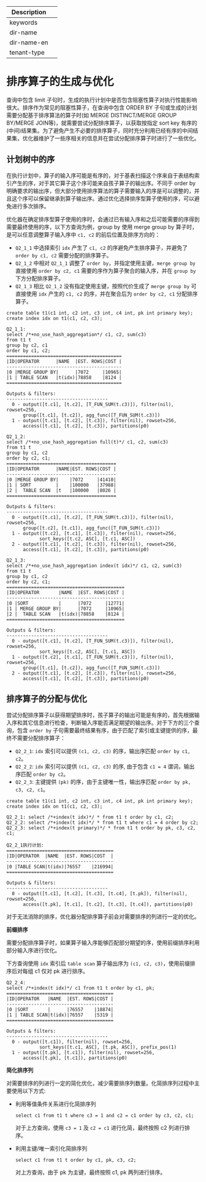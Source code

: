 | Description   |                 |
|---------------|-----------------|
| keywords      |                 |
| dir-name      |                 |
| dir-name-en   |                 |
| tenant-type   |                 |

# 排序算子的生成与优化

查询中包含 limit 子句时，生成的执行计划中是否包含阻塞性算子对执行性能影响很大。排序作为常见的阻塞性算子，在查询中包含 ORDER BY 子句或生成的计划需要分配基于排序算法的算子时(如 MERGE DISTINCT/MERGE GROUP BY/MERGE JOIN等)，就需要尝试分配排序算子，以获取按指定 sort key 有序的(中间)结果集。为了避免产生不必要的排序算子，同时充分利用已经有序的中间结果集，优化器维护了一些序相关的信息并在尝试分配排序算子时进行了一些优化。

## 计划树中的序

在执行计划中，算子的输入序可能是有序的，对于基表扫描这个序来自于表结构索引产生的序，对于其它算子这个序可能来自孩子算子的输出序。不同于 order by 明确要求的输出序，但大部分使用排序算法的算子需要输入的序是可以调整的，并且这个序可以保留继承到算子输出序。通过优化选择排序型算子使用的序，可以避免进行多次排序。

优化器在确定排序型算子使用的序时，会通过已有输入序和之后可能需要的序得到需要最终使用的序，以下方查询为例，group by 使用 merge group by 算子时，是可以任意调整算子输入序中 `c1, c2` 的前后位置及排序方向的：

* `Q2_1_1` 中选择索引 `idx` 产生了 `c1, c2` 的序避免产生排序算子，并避免了 `order by c1, c2` 需要分配的排序算子。
* `Q2_1_2` 中相对 `Q2_1_1` 调整了 `order by`，并指定使用主键，`merge group by` 直接使用 `order by c2, c1` 需要的序作为算子聚合的输入序，并在 `group by` 下方分配排序算子。
* `Q2_1_3` 相比 `Q2_1_2` 没有指定使用主键，按照代价生成了 `merge group by` 可直接使用 `idx` 产生的 `c1, c2` 的序，并在聚合后为 `order by c2, c1` 分配排序算子。

```
create table t1(c1 int, c2 int, c3 int, c4 int, pk int primary key);
create index idx on t1(c1, c2, c3);

Q2_1_1:
select /*+no_use_hash_aggregation*/ c1, c2, sum(c3)
from t1 t
group by c2, c1
order by c1, c2;
==========================================
|ID|OPERATOR      |NAME  |EST. ROWS|COST |
------------------------------------------
|0 |MERGE GROUP BY|      |7072     |10965|
|1 | TABLE SCAN   |t(idx)|78858    |8124 |
==========================================

Outputs & filters:
-------------------------------------
  0 - output([t.c1], [t.c2], [T_FUN_SUM(t.c3)]), filter(nil), rowset=256,
      group([t.c1], [t.c2]), agg_func([T_FUN_SUM(t.c3)])
  1 - output([t.c1], [t.c2], [t.c3]), filter(nil), rowset=256,
      access([t.c1], [t.c2], [t.c3]), partitions(p0)

Q2_1_2:
select /*+no_use_hash_aggregation full(t)*/ c1, c2, sum(c3)
from t1 t
group by c1, c2
order by c2, c1;
========================================
|ID|OPERATOR      |NAME|EST. ROWS|COST |
----------------------------------------
|0 |MERGE GROUP BY|    |7072     |41410|
|1 | SORT         |    |100000   |37988|
|2 |  TABLE SCAN  |t   |100000   |8026 |
========================================

Outputs & filters:
-------------------------------------
  0 - output([t.c1], [t.c2], [T_FUN_SUM(t.c3)]), filter(nil), rowset=256,
      group([t.c2], [t.c1]), agg_func([T_FUN_SUM(t.c3)])
  1 - output([t.c2], [t.c1], [t.c3]), filter(nil), rowset=256,
			sort_keys([t.c2, ASC], [t.c1, ASC])
  2 - output([t.c1], [t.c2], [t.c3]), filter(nil), rowset=256,
      access([t.c1], [t.c2], [t.c3]), partitions(p0)

Q2_1_3:
select /*+no_use_hash_aggregation index(t idx)*/ c1, c2, sum(c3)
from t1 t
group by c1, c2
order by c2, c1;
===========================================
|ID|OPERATOR       |NAME  |EST. ROWS|COST |
-------------------------------------------
|0 |SORT           |      |7072     |12771|
|1 | MERGE GROUP BY|      |7072     |10965|
|2 |  TABLE SCAN   |t(idx)|78858    |8124 |
===========================================

Outputs & filters:
-------------------------------------
  0 - output([t.c1], [t.c2], [T_FUN_SUM(t.c3)]), filter(nil), rowset=256,
			sort_keys([t.c2, ASC], [t.c1, ASC])
  1 - output([t.c2], [t.c1], [T_FUN_SUM(t.c3)]), filter(nil), rowset=256,
      group([t.c1], [t.c2]), agg_func([T_FUN_SUM(t.c3)])
  2 - output([t.c1], [t.c2], [t.c3]), filter(nil), rowset=256,
      access([t.c1], [t.c2], [t.c3]), partitions(p0)
```

## 排序算子的分配与优化

尝试分配排序算子以获得期望排序时，孩子算子的输出可能是有序的，首先根据输入序和其它信息进行检查，判断输入序能否满足期望的输出序。对于下方的三个查询，包含 `order by` 子句需要最终结果有序，由于匹配了索引或主键提供的序，最终不需要分配排序算子：

* `Q2_2_1`: `idx` 索引可以提供 `(c1, c2, c3)` 的序，输出序匹配 `order by c1, c2`。
* `Q2_2_2`: `idx` 索引可以提供 `(c1, c2, c3)` 的序,  由于包含 `c1 = 4` 谓词，输出序匹配 `order by c2`。
* `Q2_2_3`: 主键提供 `(pk)` 的序，由于主键唯一性，输出序匹配 `order by pk, c3, c2, c1`。

```
create table t1(c1 int, c2 int, c3 int, c4 int, pk int primary key);
create index idx on t1(c1, c2, c3);

Q2_2_1: select /*+index(t idx)*/ * from t1 t order by c1, c2;
Q2_2_2: select /*+index(t idx)*/ * from t1 t where c1 = 4 order by c2;
Q2_2_3: select /*+index(t primary)*/ * from t1 t order by pk, c3, c2, c1;

Q2_2_1执行计划:
=======================================
|ID|OPERATOR  |NAME  |EST. ROWS|COST  |
---------------------------------------
|0 |TABLE SCAN|t(idx)|76557    |216994|
=======================================

Outputs & filters:
-------------------------------------
  0 - output([t.c1], [t.c2], [t.c3], [t.c4], [t.pk]), filter(nil), rowset=256,
      access([t.pk], [t.c1], [t.c2], [t.c3], [t.c4]), partitions(p0)
```

对于无法消除的排序，优化器分配排序算子前会对需要排序的列进行一定的优化。

**前缀排序**

需要分配排序算子时，如果算子输入序能够匹配部分期望的序，使用前缀排序利用部分输入序进行优化。

下方查询使用 `idx` 索引后 `table scan` 算子输出序为 `(c1, c2, c3)`，使用前缀排序后对每组 c1 仅对 pk 进行排序。

```
Q2_2_4:
select /*+index(t idx)*/ c1 from t1 t order by c1, pk;
=======================================
|ID|OPERATOR   |NAME  |EST. ROWS|COST |
---------------------------------------
|0 |SORT       |      |76557    |18874|
|1 | TABLE SCAN|t(idx)|76557    |5319 |
=======================================

Outputs & filters:
-------------------------------------
  0 - output([t.c1]), filter(nil), rowset=256,
			sort_keys([t.c1, ASC], [t.pk, ASC]), prefix_pos(1)
  1 - output([t.pk], [t.c1]), filter(nil), rowset=256,
      access([t.pk], [t.c1]), partitions(p0)
```

**简化排序列**

对需要排序的列进行一定的简化优化，减少需要排序列数量。化简排序列过程中主要使用以下方式:

* 利用等值条件关系进行化简排序列

    ```
    select c1 from t1 t where c3 = 1 and c2 = c1 order by c3, c2, c1;
    ```

    对于上方查询，使用 `c3 = 1` 及 `c2 = c1` 进行化简，最终按照 c2 列进行排序。

* 利用主键/唯一索引化简排序列

    ```
    select c1 from t1 t order by c1, pk, c3, c2;
    ```

    对上方查询，由于 pk 为主键，最终按照 c1, pk 两列进行排序。
